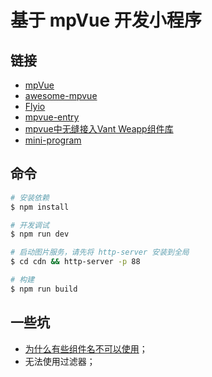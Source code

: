 # 基于 mpVue 开发小程序

## 链接

- [mpVue](http://mpvue.com)
- [awesome-mpvue](https://github.com/mpvue/awesome-mpvue)
- [Flyio](https://wendux.github.io/dist/#/doc/flyio/readme)
- [mpvue-entry](https://github.com/F-loat/mpvue-entry)
- [mpvue中无缝接入Vant Weapp组件库](https://github.com/Rychou/mpvue-vant)
- [mini-program](https://github.com/zhaotoday/mini-program)

## 命令

``` bash
# 安装依赖
$ npm install

# 开发调试
$ npm run dev

# 启动图片服务，请先将 http-server 安装到全局
$ cd cdn && http-server -p 88

# 构建
$ npm run build
```

## 一些坑
- [为什么有些组件名不可以使用](http://mpvue.com/qa/#_3)；
- 无法使用过滤器；
